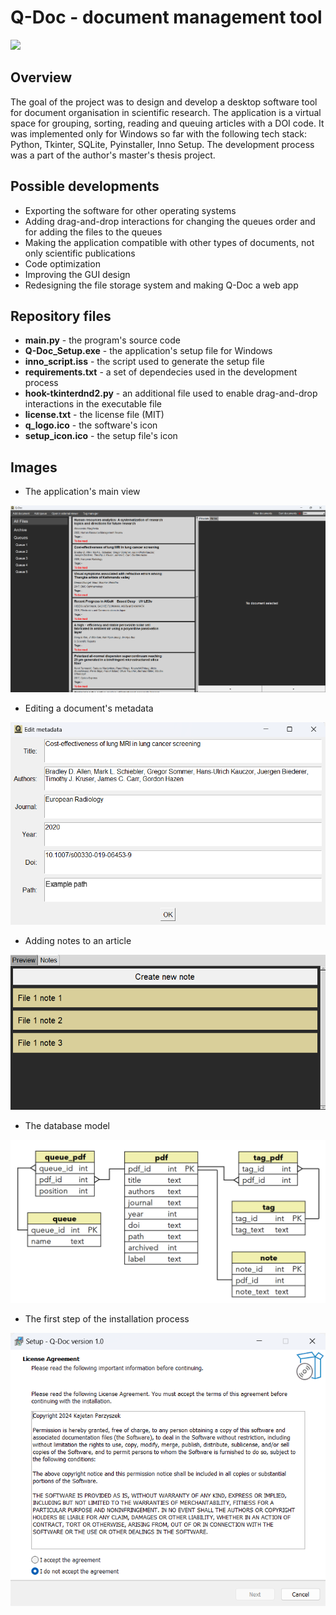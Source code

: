 # Q-Doc - document management tool

![](q_logo.ico)

## Overview

The goal of the project was to design and develop a desktop software tool for document organisation in scientific research. The application is a virtual space for grouping, sorting, reading and queuing articles with a DOI code. It was implemented only for Windows so far with the following tech stack: Python, Tkinter, SQLite, Pyinstaller, Inno Setup. The development process was a part of the author's master's thesis project.

## Possible developments

- Exporting the software for other operating systems
- Adding drag-and-drop interactions for changing the queues order and for adding the files to the queues
- Making the application compatible with other types of documents, not only scientific publications
- Code optimization
- Improving the GUI design
- Redesigning the file storage system and making Q-Doc a web app

## Repository files

- **main.py** - the program's source code
- **Q-Doc_Setup.exe** - the application's setup file for Windows
- **inno_script.iss** - the script used to generate the setup file
- **requirements.txt** - a set of dependecies used in the development process
- **hook-tkinterdnd2.py** - an additional file used to enable drag-and-drop interactions in the executable file
- **license.txt** - the license file (MIT)
- **q_logo.ico** - the software's icon
- **setup_icon.ico** - the setup file's icon

## Images

- The application's main view

![](Images/q_doc_view.png)



- Editing a document's metadata

![](Images/q_doc_metadata.png)



- Adding notes to an article

![](Images/q_doc_notes.png)



- The database model

![](Images/db_model.jpg)



- The first step of the installation process

![](Images/q_doc_install_1.png)
